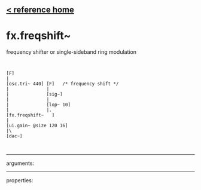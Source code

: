[< reference home](ceammc_lib.html)
---

# fx.freqshift~


frequency shifter or single-sideband ring modulation

```


[F]
|
[osc.tri~ 440] [F]   /* frequency shift */
|              |
|              [sig~]
|              |
|              [lop~ 10]
|              |.
[fx.freqshift~   ]
|
[ui.gain~ @size 120 16]
|\
[dac~]

            
```

---
arguments:


---
properties:


